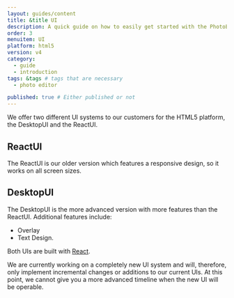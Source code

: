 ```yaml
---
layout: guides/content
title: &title UI
description: A quick guide on how to easily get started with the PhotoEditor SDK for HTML5. Your kick-off to delight your users with top-notch editing capabilities.
order: 3
menuitem: UI
platform: html5
version: v4
category:
  - guide
  - introduction
tags: &tags # tags that are necessary
  - photo editor

published: true # Either published or not
---
```


We offer two different UI systems to our customers for the HTML5 platform, the DesktopUI and the ReactUI.

## ReactUI

The ReactUI is our older version which features a responsive design, so it works on all screen sizes.

## DesktopUI

The DesktopUI is the more advanced version with more features than the ReactUI. Additional features include:
* Overlay 
* Text Design.

Both UIs are built with [React](https://reactjs.org).

We are currently working on a completely new UI system and will, therefore, only implement incremental changes or additions to our current UIs. At this point, we cannot give you a more advanced timeline when the new UI will be operable.